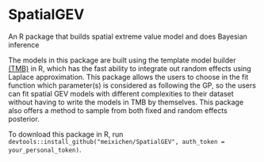 # SpatialGEV
An R package that builds spatial extreme value model and does Bayesian inference

The models in this package are built using the template model builder [(TMB)](https://github.com/kaskr/adcomp) in R, which has the fast ability to integrate out random effects using Laplace approximation. This package allows the users to choose in the fit function which parameter(s) is considered as following the GP, so the users can fit spatial GEV models with different complexities to their dataset without having to write the models in TMB by themselves. This package also offers a method to sample from both fixed and random effects posterior.

To download this package in R, run `devtools::install_github("meixichen/SpatialGEV", auth_token = your_personal_token)`.
